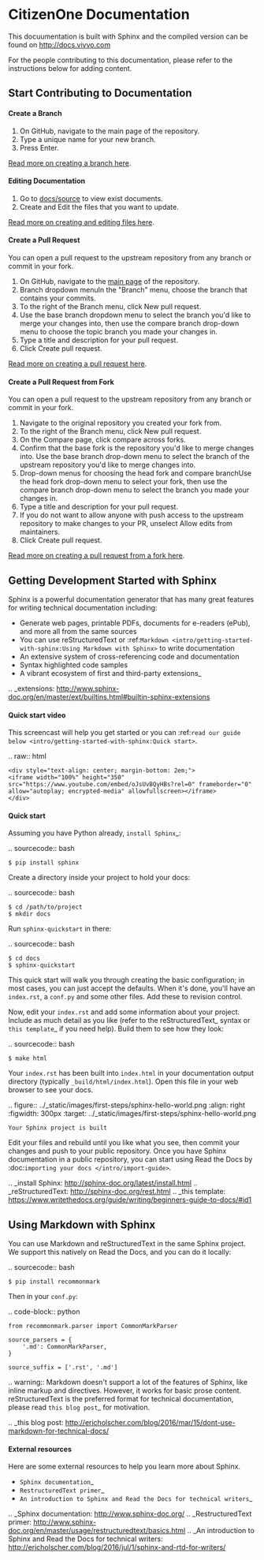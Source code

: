 # CitizenOne Documentation

This docuumentation is built with Sphinx and the compiled version can be found on http://docs.vivvo.com

For the people contributing to this documentation, please refer to the instructions below for adding content.

## Start Contributing to Documentation

#### Create a Branch
1. On GitHub, navigate to the main page of the repository.
2. Type a unique name for your new branch.
3. Press Enter.

[Read more on creating a branch here](https://help.github.com/articles/creating-and-deleting-branches-within-your-repository/).

#### Editing Documentation

1. Go to [docs/source](docs/source) to view exist documents.
2. Create and Edit the files that you want to update.

[Read more on creating and editing files here](docs/source).

#### Create a Pull Request

You can open a pull request to the upstream repository from any branch or commit in your fork.

1. On GitHub, navigate to the [main page](/) of the repository.
2. Branch dropdown menuIn the "Branch" menu, choose the branch that contains your commits.
3. To the right of the Branch menu, click New pull request.
4. Use the base branch dropdown menu to select the branch you'd like to merge your changes into, then use the compare branch drop-down menu to choose the topic branch you made your changes in.
5. Type a title and description for your pull request.
6. Click Create pull request.

[Read more on creating a pull request here](https://help.github.com/articles/creating-a-pull-request/).

#### Create a Pull Request from Fork

You can open a pull request to the upstream repository from any branch or commit in your fork.

1. Navigate to the original repository you created your fork from.
2. To the right of the Branch menu, click New pull request.
3. On the Compare page, click compare across forks.
4. Confirm that the base fork is the repository you'd like to merge changes into. Use the base branch drop-down menu to select the branch of the upstream repository you'd like to merge changes into.
5. Drop-down menus for choosing the head fork and compare branchUse the head fork drop-down menu to select your fork, then use the compare branch drop-down menu to select the branch you made your changes in.
6. Type a title and description for your pull request.
7. If you do not want to allow anyone with push access to the upstream repository to make changes to your PR, unselect Allow edits from maintainers.
8. Click Create pull request.

[Read more on creating a pull request from a fork here](https://help.github.com/articles/creating-a-pull-request-from-a-fork/).


## Getting Development Started with Sphinx

Sphinx is a powerful documentation generator that
has many great features for writing technical documentation including:

* Generate web pages, printable PDFs, documents for e-readers (ePub),
  and more all from the same sources
* You can use reStructuredText or :ref:`Markdown <intro/getting-started-with-sphinx:Using Markdown with Sphinx>`
  to write documentation
* An extensive system of cross-referencing code and documentation
* Syntax highlighted code samples
* A vibrant ecosystem of first and third-party extensions_

.. _extensions: http://www.sphinx-doc.org/en/master/ext/builtins.html#builtin-sphinx-extensions


#### Quick start video

This screencast will help you get started or you can
:ref:`read our guide below <intro/getting-started-with-sphinx:Quick start>`.

.. raw:: html

    <div style="text-align: center; margin-bottom: 2em;">
    <iframe width="100%" height="350" src="https://www.youtube.com/embed/oJsUvBQyHBs?rel=0" frameborder="0" allow="autoplay; encrypted-media" allowfullscreen></iframe>
    </div>


#### Quick start

Assuming you have Python already, `install Sphinx`_:

.. sourcecode:: bash

    $ pip install sphinx

Create a directory inside your project to hold your docs:

.. sourcecode:: bash

    $ cd /path/to/project
    $ mkdir docs

Run ``sphinx-quickstart`` in there:

.. sourcecode:: bash

    $ cd docs
    $ sphinx-quickstart

This quick start will walk you through creating the basic configuration; in most cases, you
can just accept the defaults. When it's done, you'll have an ``index.rst``, a
``conf.py`` and some other files. Add these to revision control.

Now, edit your ``index.rst`` and add some information about your project.
Include as much detail as you like (refer to the reStructuredText_ syntax
or `this template`_ if you need help). Build them to see how they look:

.. sourcecode:: bash

    $ make html

Your ``index.rst`` has been built into ``index.html``
in your documentation output directory (typically ``_build/html/index.html``).
Open this file in your web browser to see your docs.

.. figure:: ../_static/images/first-steps/sphinx-hello-world.png
    :align: right
    :figwidth: 300px
    :target: ../_static/images/first-steps/sphinx-hello-world.png

    Your Sphinx project is built

Edit your files and rebuild until you like what you see, then commit your changes and push to your public repository.
Once you have Sphinx documentation in a public repository, you can start using Read the Docs
by :doc:`importing your docs </intro/import-guide>`.

.. _install Sphinx: http://sphinx-doc.org/latest/install.html
.. _reStructuredText: http://sphinx-doc.org/rest.html
.. _this template: https://www.writethedocs.org/guide/writing/beginners-guide-to-docs/#id1

Using Markdown with Sphinx
--------------------------

You can use Markdown and reStructuredText in the same Sphinx project.
We support this natively on Read the Docs, and you can do it locally:

.. sourcecode:: bash

    $ pip install recommonmark

Then in your ``conf.py``:

.. code-block:: python

    from recommonmark.parser import CommonMarkParser

    source_parsers = {
        '.md': CommonMarkParser,
    }

    source_suffix = ['.rst', '.md']

.. warning:: Markdown doesn't support a lot of the features of Sphinx,
          like inline markup and directives. However, it works for
          basic prose content. reStructuredText is the preferred
          format for technical documentation, please read `this blog post`_
          for motivation.

.. _this blog post: http://ericholscher.com/blog/2016/mar/15/dont-use-markdown-for-technical-docs/


#### External resources

Here are some external resources to help you learn more about Sphinx.

* `Sphinx documentation`_
* `RestructuredText primer`_
* `An introduction to Sphinx and Read the Docs for technical writers`_

.. _Sphinx documentation: http://www.sphinx-doc.org/
.. _RestructuredText primer: http://www.sphinx-doc.org/en/master/usage/restructuredtext/basics.html
.. _An introduction to Sphinx and Read the Docs for technical writers: http://ericholscher.com/blog/2016/jul/1/sphinx-and-rtd-for-writers/
